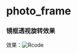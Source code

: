 # photo_frame
### 镜框透视旋转效果


效果：![Rcode](http://twedding.cn/test/photo_frame/images/url.png "Rcode")
